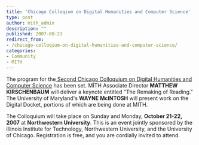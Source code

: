 ```yaml
---
title: 'Chicago Colloqium on Digital Humanities and Computer Science'
type: post
author: mith_admin
description: ""
published: 2007-08-23
redirect_from: 
- /chicago-colloqium-on-digital-humanities-and-computer-science/
categories:
- Community
- MITH
---
```

The program for the[ Second Chicago Colloquium on Digital Humanities and Computer Science](http://dhcs.northwestern.edu/) has been set. MITH Associate Director **MATTHEW KIRSCHENBAUM** will deliver a keynote entitled "The Remaking of Reading." The University of Maryland's **WAYNE McINTOSH** will present work on the Digital Docket, portions of which are being done at MITH.

The Colloquium will take place on Sunday and Monday, **October 21-22, 2007** at **Northwestern University**. This is an event jointly sponsored by the Illinois Institute for Technology, Northwestern University, and the University of Chicago. Registration is free, and you are cordially invited to attend.
